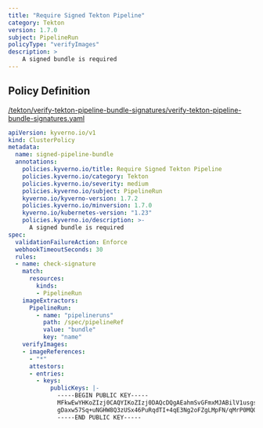 ```yaml
---
title: "Require Signed Tekton Pipeline"
category: Tekton
version: 1.7.0
subject: PipelineRun
policyType: "verifyImages"
description: >
    A signed bundle is required
---
```


## Policy Definition
<a href="https://github.com/kyverno/policies/raw/main//tekton/verify-tekton-pipeline-bundle-signatures/verify-tekton-pipeline-bundle-signatures.yaml" target="-blank">/tekton/verify-tekton-pipeline-bundle-signatures/verify-tekton-pipeline-bundle-signatures.yaml</a>

```yaml
apiVersion: kyverno.io/v1
kind: ClusterPolicy
metadata:
  name: signed-pipeline-bundle
  annotations:
    policies.kyverno.io/title: Require Signed Tekton Pipeline
    policies.kyverno.io/category: Tekton
    policies.kyverno.io/severity: medium
    policies.kyverno.io/subject: PipelineRun
    kyverno.io/kyverno-version: 1.7.2
    policies.kyverno.io/minversion: 1.7.0
    kyverno.io/kubernetes-version: "1.23"
    policies.kyverno.io/description: >- 
      A signed bundle is required
spec:
  validationFailureAction: Enforce
  webhookTimeoutSeconds: 30
  rules:
  - name: check-signature
    match:
      resources:
        kinds:
        - PipelineRun
    imageExtractors:
      PipelineRun:
        - name: "pipelineruns"
          path: /spec/pipelineRef
          value: "bundle"
          key: "name"
    verifyImages:
    - imageReferences:
      - "*"
      attestors:
      - entries:
        - keys: 
            publicKeys: |-
              -----BEGIN PUBLIC KEY-----
              MFkwEwYHKoZIzj0CAQYIKoZIzj0DAQcDQgAEahmSvGFmxMJABilV1usgsw6ImcQ/
              gDaxw57Sq+uNGHW8Q3zUSx46PuRqdTI+4qE3Ng2oFZgLMpFN/qMrP0MQQg==
              -----END PUBLIC KEY-----
```

